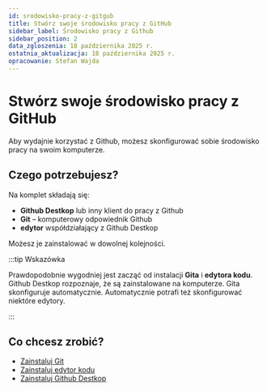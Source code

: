 ```yaml
---
id: srodowisko-pracy-z-gitgub
title: Stwórz swoje środowisko pracy z GitHub  
sidebar_label: Środowisko pracy z Github
sidebar_position: 2 
data_zgloszenia: 18 października 2025 r.
ostatnia_aktualizacja: 18 października 2025 r.
opracowanie: Stefan Wajda
---
```


# Stwórz swoje środowisko pracy z GitHub

Aby wydajnie korzystać z Github, możesz skonfigurować sobie środowisko pracy na swoim komputerze.

## Czego potrzebujesz?

Na komplet składają się:
- **Github Destkop** lub inny klient do pracy z Github
- **Git** – komputerowy odpowiednik Github
- **edytor** współdziałający z Github Destkop

Możesz je zainstalować w dowolnej kolejności. 

:::tip Wskazówka

Prawdopodobnie wygodniej jest zacząć od instalacji **Gita** i **edytora kodu**. Github Destkop rozpoznaje, że są zainstalowane na komputerze. Gita skonfiguruje automatycznie. Automatycznie potrafi też skonfigurować niektóre edytory.

:::

## Co chcesz zrobić?

- [Zainstaluj Git](./instalacja-git) 
- [Zainstaluj edytor kodu](./skonfiguruj-edytor-kodu) 
- [Zainstaluj Github Destkop](./zainstaluj-github-destkop)
